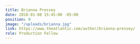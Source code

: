 ```yaml
---
title: Brianna Pressey
date: 2018-01-08 15:45:00 -05:00
position: 9
image: "/uploads/brianna.jpg"
link: https://www.theatlantic.com/author/brianna-pressey/
role: Production Fellow
---
```


